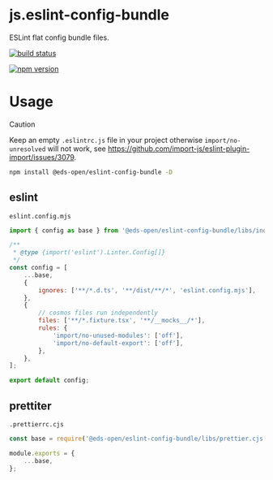 # js.eslint-config-bundle

ESLint flat config bundle files.

<p>
    <a href="https://github.com/daichangxin/js.eslint-config-bundle/actions/workflows/npm%20publish.yml">
    <img src="https://github.com/daichangxin/js.eslint-config-bundle/actions/workflows/npm%20publish.yml/badge.svg" alt="build status"></a>
</p>

<p>
    <a href="https://www.npmjs.com/package/@eds-open/eslint-config-bundle">
    <img src="https://img.shields.io/npm/v/@eds-open/eslint-config-bundle.svg?style=flat-square&colorB=51C838" alt="npm version"></a>
</p>

# Usage

> [!CAUTION]
> Keep an empty `.eslintrc.js` file in your project otherwise `import/no-unresolved` will not work, see https://github.com/import-js/eslint-plugin-import/issues/3079.

```bash
npm install @eds-open/eslint-config-bundle -D
```

## eslint

`eslint.config.mjs`

```mjs title='eslint.config.mjs'
import { config as base } from '@eds-open/eslint-config-bundle/libs/index.js';

/**
 * @type {import('eslint').Linter.Config[]}
 */
const config = [
    ...base,
    {
        ignores: ['**/*.d.ts', '**/dist/**/*', 'eslint.config.mjs'],
    },
    {
        // cosmos files run independently
        files: ['**/*.fixture.tsx', '**/__mocks__/*'],
        rules: {
            'import/no-unused-modules': ['off'],
            'import/no-default-export': ['off'],
        },
    },
];

export default config;
```

## prettiter

`.prettierrc.cjs`

```cjs
const base = require('@eds-open/eslint-config-bundle/libs/prettier.cjs');

module.exports = {
    ...base,
};
```
